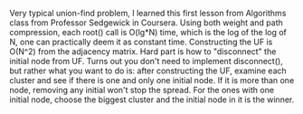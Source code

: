 Very typical union-find problem, I learned this first lesson from Algorithms class from Professor Sedgewick in Coursera. Using both weight and path compression, each root() call is O(lg*N) time, which is the log of the log of N, one can practically deem it as constant time. Constructing the UF is O(N^2) from the adjacency matrix.
Hard part is how to "disconnect" the initial node from UF. Turns out you don't need to implement disconnect(), but rather what you want to do is: after constructing the UF, examine each cluster and see if there is one and only one initial node. If it is more than one node, removing any initial won't stop the spread. For the ones with one initial node, choose the biggest cluster and the initial node in it is the winner.
